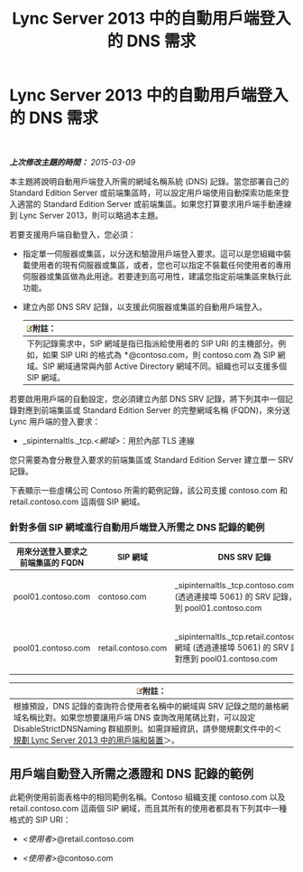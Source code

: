 ﻿---
title: Lync Server 2013 中的自動用戶端登入的 DNS 需求
TOCTitle: Lync Server 2013 中的自動用戶端登入的 DNS 需求
ms:assetid: 3bcd4bb3-a022-4ffa-b005-1a95ad2b1796
ms:mtpsurl: https://technet.microsoft.com/zh-tw/library/Gg425884(v=OCS.15)
ms:contentKeyID: 49290651
ms.date: 08/10/2015
mtps_version: v=OCS.15
ms.translationtype: HT
---

# Lync Server 2013 中的自動用戶端登入的 DNS 需求

 

_**上次修改主題的時間：** 2015-03-09_

本主題將說明自動用戶端登入所需的網域名稱系統 (DNS) 記錄。當您部署自己的 Standard Edition Server 或前端集區時，可以設定用戶端使用自動探索功能來登入適當的 Standard Edition Server 或前端集區。如果您打算要求用戶端手動連線到 Lync Server 2013，則可以略過本主題。

若要支援用戶端自動登入，您必須：

  - 指定單一伺服器或集區，以分送和驗證用戶端登入要求。這可以是您組織中裝載使用者的現有伺服器或集區，或者，您也可以指定不裝載任何使用者的專用伺服器或集區做為此用途。若要達到高可用性，建議您指定前端集區來執行此功能。

  - 建立內部 DNS SRV 記錄，以支援此伺服器或集區的自動用戶端登入。
    
    <table>
    <thead>
    <tr class="header">
    <th><img src="images/Gg398811.note(OCS.15).gif" title="note" alt="note" />附註：</th>
    </tr>
    </thead>
    <tbody>
    <tr class="odd">
    <td>下列記錄需求中，SIP 網域是指已指派給使用者的 SIP URI 的主機部分。例如，如果 SIP URI 的格式為 *@contoso.com，則 contoso.com 為 SIP 網域。SIP 網域通常與內部 Active Directory 網域不同。組織也可以支援多個 SIP 網域。</td>
    </tr>
    </tbody>
    </table>


若要啟用用戶端的自動設定，您必須建立內部 DNS SRV 記錄，將下列其中一個記錄對應到前端集區或 Standard Edition Server 的完整網域名稱 (FQDN)，來分送 Lync 用戶端的登入要求：

  - \_sipinternaltls.\_tcp.*\<網域\>*：用於內部 TLS 連線

您只需要為會分散登入要求的前端集區或 Standard Edition Server 建立單一 SRV 記錄。

下表顯示一些虛構公司 Contoso 所需的範例記錄，該公司支援 contoso.com 和 retail.contoso.com 這兩個 SIP 網域。

### 針對多個 SIP 網域進行自動用戶端登入所需之 DNS 記錄的範例

<table>
<colgroup>
<col style="width: 33%" />
<col style="width: 33%" />
<col style="width: 33%" />
</colgroup>
<thead>
<tr class="header">
<th>用來分送登入要求之前端集區的 FQDN</th>
<th>SIP 網域</th>
<th>DNS SRV 記錄</th>
</tr>
</thead>
<tbody>
<tr class="odd">
<td><p>pool01.contoso.com</p></td>
<td><p>contoso.com</p></td>
<td><p>_sipinternaltls._tcp.contoso.com 網域 (透過連接埠 5061) 的 SRV 記錄，對應到 pool01.contoso.com</p></td>
</tr>
<tr class="even">
<td><p>pool01.contoso.com</p></td>
<td><p>retail.contoso.com</p></td>
<td><p>_sipinternaltls._tcp.retail.contoso.com 網域 (透過連接埠 5061) 的 SRV 記錄，對應到 pool01.contoso.com</p></td>
</tr>
</tbody>
</table>


<table>
<thead>
<tr class="header">
<th><img src="images/Gg398811.note(OCS.15).gif" title="note" alt="note" />附註：</th>
</tr>
</thead>
<tbody>
<tr class="odd">
<td>根據預設，DNS 記錄的查詢符合使用者名稱中的網域與 SRV 記錄之間的嚴格網域名稱比對。如果您想要讓用戶端 DNS 查詢改用尾碼比對，可以設定 DisableStrictDNSNaming 群組原則。如需詳細資訊，請參閱規劃文件中的＜<a href="lync-server-2013-planning-for-clients-and-devices.md">規劃 Lync Server 2013 中的用戶端和裝置</a>＞。</td>
</tr>
</tbody>
</table>


## 用戶端自動登入所需之憑證和 DNS 記錄的範例

此範例使用前面表格中的相同範例名稱。Contoso 組織支援 contoso.com 以及 retail.contoso.com 這兩個 SIP 網域，而且其所有的使用者都具有下列其中一種格式的 SIP URI：

  - *\<使用者\>*@retail.contoso.com

  - *\<使用者\>*@contoso.com

